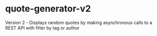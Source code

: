 # quote-generator-v2
Version 2 - Displays random quotes by making asynchronous calls to a REST API with filter by tag or author
